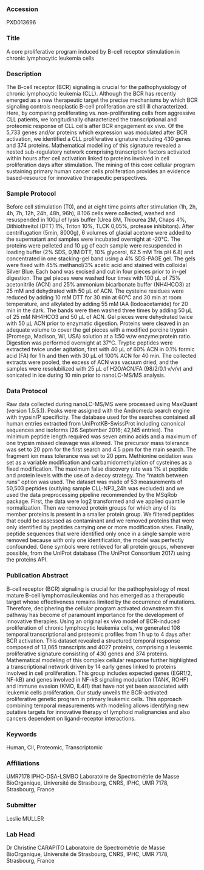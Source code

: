 ### Accession
PXD013696

### Title
A core proliferative program induced by B-cell receptor stimulation in chronic lymphocytic leukemia cells

### Description
The B-cell receptor (BCR) signaling is crucial for the pathophysiology of chronic lymphocytic leukemia (CLL). Although the BCR has recently emerged as a new therapeutic target the precise mechanisms by which BCR signaling controls neoplastic B-cell proliferation are still ill characterized. Here, by comparing proliferating vs. non-proliferating cells from aggressive CLL patients, we longitudinally characterized the transcriptional and proteomic response of CLL cells after BCR engagement ex vivo. Of the 5,733 genes and/or proteins which expression was modulated after BCR activation, we identified a CLL proliferative signature including 430 genes and 374 proteins. Mathematical modelling of this signature revealed a nested sub-regulatory network comprising transcription factors activated within hours after cell activation linked to proteins involved in cell proliferation days after stimulation. The mining of this core cellular program sustaining primary human cancer cells proliferation provides an evidence based-resource for innovative therapeutic perspectives.

### Sample Protocol
Before cell stimulation (T0), and at eight time points after stimulation (1h, 2h, 4h, 7h, 12h, 24h, 48h, 96h), 8.106 cells were collected, washed and resuspended in 100µl of lysis buffer (Urea 8M, Thiourea 2M, Chaps 4%, Dithiothreitol (DTT) 1%, Triton 10%, TLCK 0,05%, protease inhibitors). After centrifugation (5min, 8000g), 6 volumes of glacial acetone were added to the supernatant and samples were incubated overnight at -20°C. The proteins were pelleted and 10 µg of each sample were resuspended in loading buffer (2% SDS, 0,1M DTT, 10% glycerol, 62.5 mM Tris pH 6.8) and concentrated in one stacking-gel band using a 4% SDS-PAGE gel. The gels were fixed with 45% methanol/3% acetic acid and stained with colloidal Silver Blue. Each band was excised and cut in four pieces prior to in-gel digestion. The gel pieces were washed four times with 100 μL of 75% acetonitrile (ACN) and 25% ammonium bicarbonate buffer (NH4HCO3) at 25 mM and dehydrated with 50 μL of ACN. The cysteine residues were reduced by adding 10 mM DTT for 30 min at 60°C and 30 min at room temperature, and alkylated by adding 55 mM IAA (Iodoacetamide) for 20 min in the dark. The bands were then washed three times by adding 50 μL of 25 mM NH4HCO3 and 50 μL of ACN. Gel pieces were dehydrated twice with 50 μL ACN prior to enzymatic digestion. Proteins were cleaved in an adequate volume to cover the gel pieces with a modified porcine trypsin (Promega, Madison, WI, USA) solution at a 1:50 w/w enzyme:protein ratio. Digestion was performed overnight at 37°C. Tryptic peptides were extracted twice under agitation, first with 40 μL of 60% ACN in 0.1% formic acid (FA) for 1 h and then with 30 µL of 100% ACN for 40 min. The collected extracts were pooled, the excess of ACN was vacuum dried, and the samples were resolubilized with 25 µL of H2O/ACN/FA (98/2/0.1 v/v/v) and sonicated in ice during 10 min prior to nanoLC-MS/MS analysis.

### Data Protocol
Raw data collected during nanoLC-MS/MS were processed using MaxQuant (version 1.5.5.1). Peaks were assigned with the Andromeda search engine with trypsin/P specificity. The database used for the searches contained all human entries extracted from UniProtKB-SwissProt including canonical sequences and isoforms (26 September 2016; 42,145 entries). The minimum peptide length required was seven amino acids and a maximum of one trypsin missed cleavage was allowed. The precursor mass tolerance was set to 20 ppm for the first search and 4.5 ppm for the main search. The fragment ion mass tolerance was set to 20 ppm. Methionine oxidation was set as a variable modification and carbamidomethylation of cysteines as a fixed modification. The maximum false discovery rate was 1% at peptide and protein levels with the use of a decoy strategy. The “match between runs” option was used. The dataset was made of 53 measurements of 50,503 peptides (outlying sample CLL-NP3_24h was excluded) and we used the data preprocessing pipeline recommended by the MSqRob package. First, the data were log2 transformed and we applied quantile normalization. Then we removed protein groups for which any of its member proteins is present in a smaller protein group. We filtered peptides that could be assessed as contaminant and we removed proteins that were only identified by peptides carrying one or more modification sites. Finally, peptide sequences that were identified only once in a single sample were removed because with only one identification, the model was perfectly confounded. Gene symbols were retrieved for all protein groups, whenever possible, from the UniProt database (The UniProt Consortium 2017) using the proteins API.

### Publication Abstract
B-cell receptor (BCR) signaling is crucial for the pathophysiology of most mature B-cell lymphomas/leukemias and has emerged as a therapeutic target whose effectiveness remains limited by the occurrence of mutations. Therefore, deciphering the cellular program activated downstream this pathway has become of paramount importance for the development of innovative therapies. Using an original ex vivo model of BCR-induced proliferation of chronic lymphocytic leukemia cells, we generated 108 temporal transcriptional and proteomic profiles from 1&#x2009;h up to 4 days after BCR activation. This dataset revealed a structured temporal response composed of 13,065 transcripts and 4027 proteins, comprising a leukemic proliferative signature consisting of 430 genes and 374 proteins. Mathematical modeling of this complex cellular response further highlighted a transcriptional network driven by 14 early genes linked to proteins involved in cell proliferation. This group includes expected genes (EGR1/2, NF-kB) and genes involved in NF-kB signaling modulation (TANK, ROHF) and immune evasion (KMO, IL4I1) that have not yet been associated with leukemic cells proliferation. Our study unveils the BCR-activated proliferative genetic program in primary leukemic cells. This approach combining temporal measurements with modeling allows identifying new putative targets for innovative therapy of lymphoid malignancies and also cancers dependent on ligand-receptor interactions.

### Keywords
Human, Cll, Proteomic, Transcriptomic

### Affiliations
UMR7178 IPHC-DSA-LSMBO
Laboratoire de Spectrométrie de Masse BioOrganique, Université de Strasbourg, CNRS, IPHC, UMR 7178, Strasbourg, France

### Submitter
Leslie MULLER

### Lab Head
Dr Christine CARAPITO
Laboratoire de Spectrométrie de Masse BioOrganique, Université de Strasbourg, CNRS, IPHC, UMR 7178, Strasbourg, France


